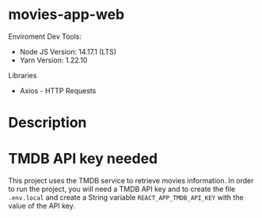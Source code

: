 # movies-app-web

Enviroment Dev Tools:
- Node JS Version: 14.17.1 (LTS)
- Yarn Version: 1.22.10

Libraries
- Axios - HTTP Requests

# Description

# TMDB API key needed
This project uses the TMDB service to retrieve movies information.
In order to run the project, you will need a TMDB API key and to create the file `.env.local` and create a String variable `REACT_APP_TMDB_API_KEY` with the value of the API key.

